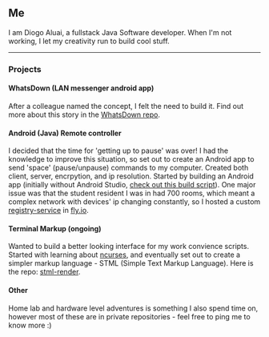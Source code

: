 ## Me
I am Diogo Aluai, a fullstack Java Software developer. When I'm not working, I let my creativity run to build cool stuff.

---

### Projects
#### WhatsDown (LAN messenger android app)
After a colleague named the concept, I felt the need to build it. Find out more about this story in the [WhatsDown repo](https://github.com/DiogoAluai/WhatsDown).

#### Android (Java) Remote controller
I decided that the time for 'getting up to pause' was over! I had the knowledge to improve this situation, so set out to create an Android app to send 'space' (pause/unpause) commands to my computer. Created both client, server, encrpytion, and ip resolution.
Started by building an Android app (initially without Android Studio, [check out this build script](https://github.com/DiogoAluai/TwoButtons/blob/main/dev_tools/build_and_deploy)). One major issue was that the student resident I was in had 700 rooms, which meant a complex network with devices' ip changing constantly, so I hosted a custom [registry-service](https://github.com/DiogoAluai/registry-service) in [fly.io](https://fly.io/). 

#### Terminal Markup (ongoing)
Wanted to build a better looking interface for my work convience scripts. Started with learning about [ncurses](https://github.com/DiogoAluai/ncurses), and eventually set out to create a simpler markup language - STML (Simple Text Markup Language). Here is the repo: [stml-render](https://github.com/DiogoAluai/stml-render).

#### Other
Home lab and hardware level adventures is something I also spend time on, however most of these are in private repositories - feel free to ping me to know more :)  

<!---
DiogoAluai/DiogoAluai is a ✨ special ✨ repository because its `README.md` (this file) appears on your GitHub profile.
You can click the Preview link to take a look at your changes.
--->
